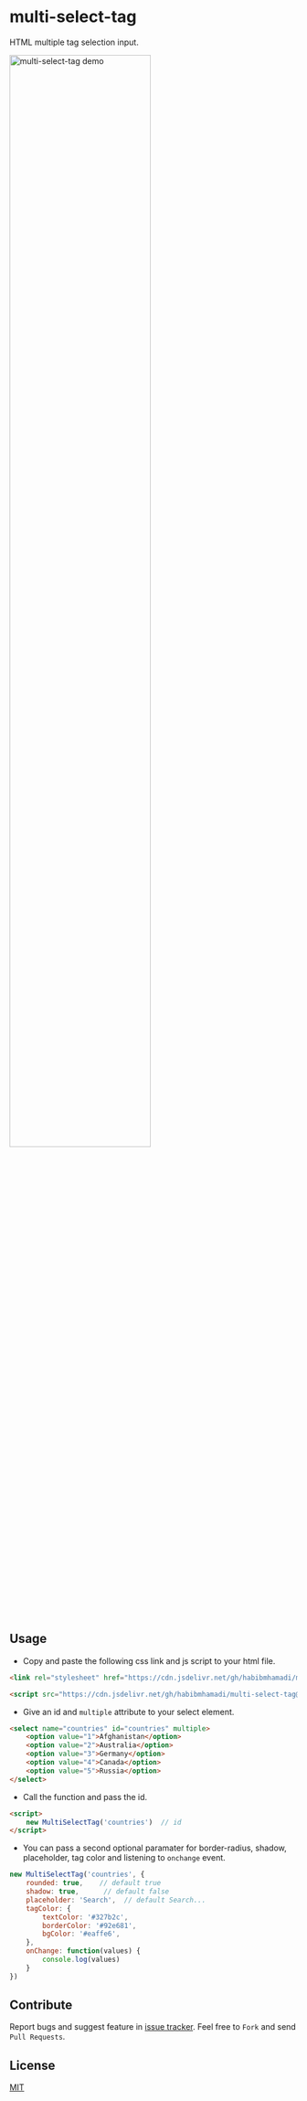 # multi-select-tag

HTML multiple tag selection input.

<img src="https://firebasestorage.googleapis.com/v0/b/habib08-965ea.appspot.com/o/multi-select-tag%2FMultiple%20Select%20Tag.png?alt=media&token=1f3ec287-c24c-4954-9b78-321f2ea7dde5" style="width:70%" alt="multi-select-tag demo" />

## Usage


- Copy and paste the following css link and js script to your html file.
```html
<link rel="stylesheet" href="https://cdn.jsdelivr.net/gh/habibmhamadi/multi-select-tag@3.1.0/dist/css/multi-select-tag.css">
```
```html
<script src="https://cdn.jsdelivr.net/gh/habibmhamadi/multi-select-tag@3.1.0/dist/js/multi-select-tag.js"></script>
```


 - Give an id and `multiple` attribute to your select element.
```html
<select name="countries" id="countries" multiple>
    <option value="1">Afghanistan</option>
    <option value="2">Australia</option>
    <option value="3">Germany</option>
    <option value="4">Canada</option>
    <option value="5">Russia</option>
</select>
```


 - Call the function and pass the id.
```html
<script>
    new MultiSelectTag('countries')  // id
</script>
```


- You can pass a second optional paramater for border-radius, shadow, placeholder, tag color and listening to `onchange` event.

```javascript
new MultiSelectTag('countries', {
    rounded: true,    // default true
    shadow: true,      // default false
    placeholder: 'Search',  // default Search...
    tagColor: {
        textColor: '#327b2c',
        borderColor: '#92e681',
        bgColor: '#eaffe6',
    },
    onChange: function(values) {
        console.log(values)
    }
})
```


## Contribute

Report bugs and suggest feature in [issue tracker](https://github.com/habibmhamadi/multi-select-tag/issues). Feel free to `Fork` and send `Pull Requests`.


## License

[MIT](https://github.com/habibmhamadi/multi-select-tag/blob/main/LICENSE)
